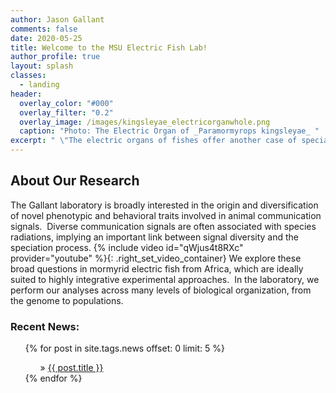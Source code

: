 ```yaml
---
author: Jason Gallant
comments: false
date: 2020-05-25
title: Welcome to the MSU Electric Fish Lab!
author_profile: true
layout: splash
classes:
  - landing 
header:
  overlay_color: "#000"
  overlay_filter: "0.2"
  overlay_image: /images/kingsleyae_electricorganwhole.png
  caption: "Photo: The Electric Organ of _Paramormyrops kingsleyae_ "
excerpt: " \"The electric organs of fishes offer another case of special difficulty; it is impossible to conceive by what steps these wondrous organs have been produced...\" - Charles Darwin _The Origin of Species_ "
---
```



## About Our Research
The Gallant laboratory is broadly interested in the origin and diversification of novel phenotypic and behavioral traits involved in animal communication signals.  Diverse communication signals are often associated with species radiations, implying an important link between signal diversity and the speciation process.
{% include video id="qWjus4t8RXc" provider="youtube" %}{: .right_set_video_container}
We explore these broad questions in mormyrid electric fish from Africa, which are ideally suited to highly integrative experimental approaches.  In the laboratory, we perform our analyses across many levels of biological organization, from the genome to populations.  

<!-- <h3>Open Positions: </h3>
<ul>
{% for job in site.jobs %}
  {% if job.Status == "Open" %}
<ul>&raquo;  <a href="{{ job.url }}">{{job.Type}}: {{ job.title }}</a></ul>
  {% endif %}
{% endfor %}
</ul> -->

<h3>Recent News: </h3>
<ul>
{% for post in site.tags.news offset: 0 limit: 5  %}
  <ul>&raquo; <a href="{{ post.url }}">{{ post.title }}</a></ul>
{% endfor %}
</ul>
